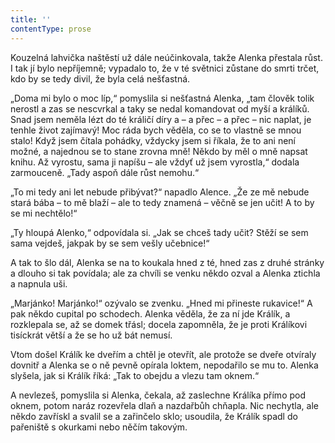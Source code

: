 ```yaml
---
title: ''
contentType: prose
---
```


Kouzelná lahvička naštěstí už dále neúčinkovala, takže Alenka přestala růst. I tak jí bylo nepříjemně; vypadalo to, že v té světnici zůstane do smrti trčet, kdo by se tedy divil, že byla celá nešťastná.

„Doma mi bylo o moc líp,“ pomyslila si nešťastná Alenka, „tam člověk tolik nerostl a zas se nescvrkal a taky se nedal komandovat od myší a králíků. Snad jsem neměla lézt do té králičí díry a – a přec – a přec – nic naplat, je tenhle život zajímavý! Moc ráda bych věděla, co se to vlastně se mnou stalo! Když jsem čítala pohádky, vždycky jsem si říkala, že to ani není možné, a najednou se to stane zrovna mně! Někdo by měl o mně napsat knihu. Až vyrostu, sama ji napíšu – ale vždyť už jsem vyrostla,“ dodala zarmouceně. „Tady aspoň dále růst nemohu.“

„To mi tedy ani let nebude přibývat?“ napadlo Alence. „Že ze mě nebude stará bába – to mě blaží – ale to tedy znamená – věčně se jen učit! A to by se mi nechtělo!“

„Ty hloupá Alenko,“ odpovídala si. „Jak se chceš tady učit? Stěží se sem sama vejdeš, jakpak by se sem vešly učebnice!“

A tak to šlo dál, Alenka se na to koukala hned z té, hned zas z druhé stránky a dlouho si tak povídala; ale za chvíli se venku někdo ozval a Alenka ztichla a napnula uši.

„Marjánko! Marjánko!“ ozývalo se zvenku. „Hned mi přineste rukavice!“ A pak někdo cupital po schodech. Alenka věděla, že za ní jde Králík, a rozklepala se, až se domek třásl; docela zapomněla, že je proti Králíkovi tisíckrát větší a že se ho už bát nemusí.

Vtom došel Králík ke dveřím a chtěl je otevřít, ale protože se dveře otvíraly dovnitř a Alenka se o ně pevně opírala loktem, nepodařilo se mu to. Alenka slyšela, jak si Králík říká: „Tak to obejdu a vlezu tam oknem.“

A nevlezeš, pomyslila si Alenka, čekala, až zaslechne Králíka přímo pod oknem, potom naráz rozevřela dlaň a nazdařbůh chňapla. Nic nechytla, ale někdo zavřískl a svalil se a zařinčelo sklo; usoudila, že Králík spadl do pařeniště s okurkami nebo něčím takovým.
